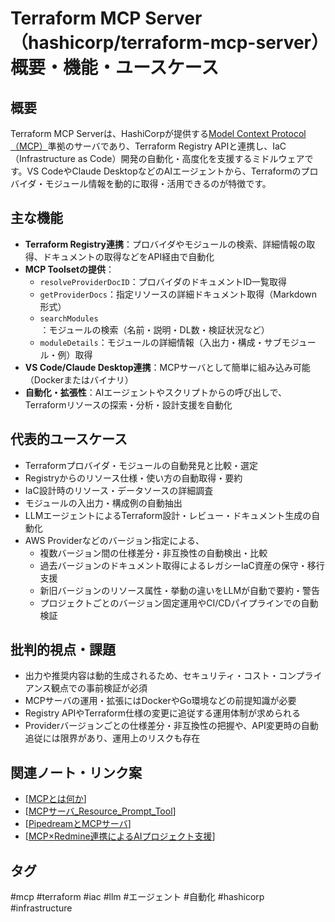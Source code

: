 # Terraform MCP Server（hashicorp/terraform-mcp-server）概要・機能・ユースケース

## 概要
Terraform MCP Serverは、HashiCorpが提供する[Model Context Protocol（MCP）](https://modelcontextprotocol.io/introduction)準拠のサーバであり、Terraform Registry APIと連携し、IaC（Infrastructure as Code）開発の自動化・高度化を支援するミドルウェアです。VS CodeやClaude DesktopなどのAIエージェントから、Terraformのプロバイダ・モジュール情報を動的に取得・活用できるのが特徴です。

## 主な機能
- **Terraform Registry連携**：プロバイダやモジュールの検索、詳細情報の取得、ドキュメントの取得などをAPI経由で自動化
- **MCP Toolsetの提供**：
  - `resolveProviderDocID`：プロバイダのドキュメントID一覧取得
  - `getProviderDocs`：指定リソースの詳細ドキュメント取得（Markdown形式）
  - `searchModules`：モジュールの検索（名前・説明・DL数・検証状況など）
  - `moduleDetails`：モジュールの詳細情報（入出力・構成・サブモジュール・例）取得
- **VS Code/Claude Desktop連携**：MCPサーバとして簡単に組み込み可能（Dockerまたはバイナリ）
- **自動化・拡張性**：AIエージェントやスクリプトからの呼び出しで、Terraformリソースの探索・分析・設計支援を自動化

## 代表的ユースケース
- Terraformプロバイダ・モジュールの自動発見と比較・選定
- Registryからのリソース仕様・使い方の自動取得・要約
- IaC設計時のリソース・データソースの詳細調査
- モジュールの入出力・構成例の自動抽出
- LLMエージェントによるTerraform設計・レビュー・ドキュメント生成の自動化
- AWS Providerなどのバージョン指定による、
  - 複数バージョン間の仕様差分・非互換性の自動検出・比較
  - 過去バージョンのドキュメント取得によるレガシーIaC資産の保守・移行支援
  - 新旧バージョンのリソース属性・挙動の違いをLLMが自動で要約・警告
  - プロジェクトごとのバージョン固定運用やCI/CDパイプラインでの自動検証

## 批判的視点・課題
- 出力や推奨内容は動的生成されるため、セキュリティ・コスト・コンプライアンス観点での事前検証が必須
- MCPサーバの運用・拡張にはDockerやGo環境などの前提知識が必要
- Registry APIやTerraform仕様の変更に追従する運用体制が求められる
- Providerバージョンごとの仕様差分・非互換性の把握や、API変更時の自動追従には限界があり、運用上のリスクも存在

## 関連ノート・リンク案
- [[MCPとは何か]]
- [[MCPサーバ_Resource_Prompt_Tool]]
- [[PipedreamとMCPサーバ]]
- [[MCP×Redmine連携によるAIプロジェクト支援]]

## タグ
#mcp #terraform #iac #llm #エージェント #自動化 #hashicorp #infrastructure


[//begin]: # "Autogenerated link references for markdown compatibility"
[MCPとは何か]: MCP%E3%81%A8%E3%81%AF%E4%BD%95%E3%81%8B.md "MCP（Model Context Protocol）とは何か"
[MCPサーバ_Resource_Prompt_Tool]: MCP%E3%82%B5%E3%83%BC%E3%83%90_Resource_Prompt_Tool.md "MCPサーバのResource・Prompt・Toolとは何か"
[PipedreamとMCPサーバ]: Pipedream%E3%81%A8MCP%E3%82%B5%E3%83%BC%E3%83%90.md "PipedreamとMCPサーバの関係"
[MCP×Redmine連携によるAIプロジェクト支援]: MCP%C3%97Redmine%E9%80%A3%E6%90%BA%E3%81%AB%E3%82%88%E3%82%8BAI%E3%83%97%E3%83%AD%E3%82%B8%E3%82%A7%E3%82%AF%E3%83%88%E6%94%AF%E6%8F%B4.md "MCP×Redmine連携によるAIプロジェクト支援"
[//end]: # "Autogenerated link references"
